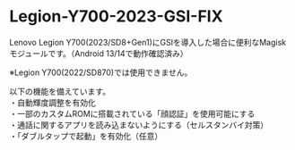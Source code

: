 # Legion-Y700-2023-GSI-FIX

Lenovo Legion Y700(2023/SD8+Gen1)にGSIを導入した場合に便利なMagiskモジュールです。（Android 13/14で動作確認済み）<br>

※Legion Y700(2022/SD870)では使用できません。

以下の機能を備えています。<br>
・自動輝度調整を有効化<br>
・一部のカスタムROMに搭載されている「顔認証」を使用可能にする<br>
・通話に関するアプリを読み込まないようにする（セルスタンバイ対策）<br>
・「ダブルタップで起動」を有効化（任意）

